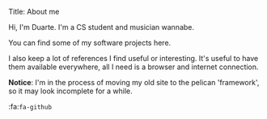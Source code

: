 Title: About me

Hi, I'm Duarte. I'm a CS student and musician wannabe. 

You can find some of my software projects here.

I also keep a lot of references I find useful or interesting. It's useful to have them available everywhere,
all I need is a browser and internet connection.

**Notice**: I'm in the process of moving my old site to the pelican 'framework', so it may look incomplete for a while.

:fa:`fa-github`
